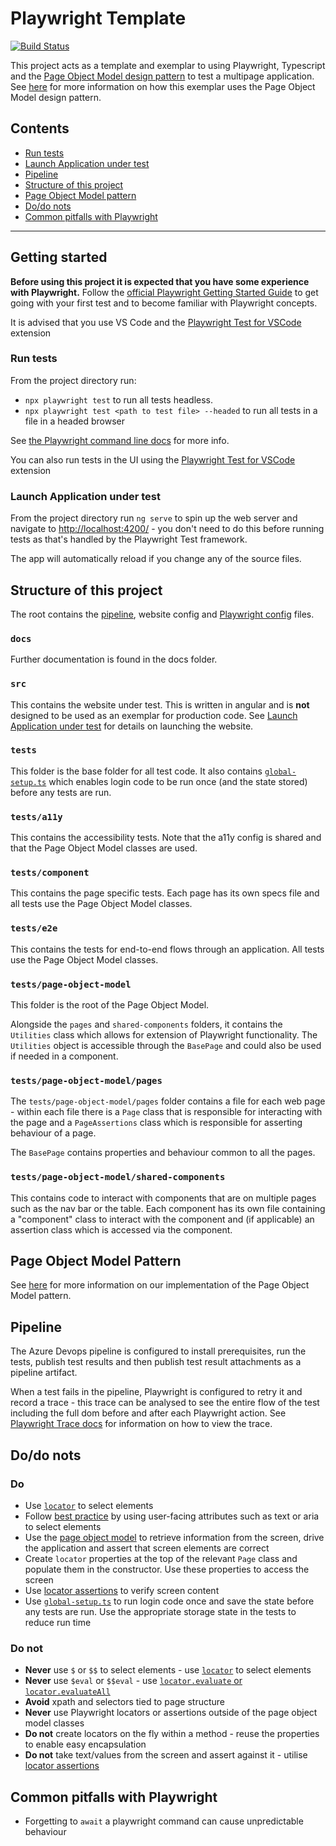 # Playwright Template

[![Build Status](https://dev.azure.com/ukhogov/Pipelines/_apis/build/status/UKHO.playwright-template?branchName=main)](https://dev.azure.com/ukhogov/Pipelines/_build/latest?definitionId=318&branchName=main)

This project acts as a template and exemplar to using Playwright, Typescript and the [Page Object Model design pattern](docs/pageobjectmodel.md) to test a multipage application. See [here](docs/pageobjectmodel.md) for more information on how this exemplar uses the Page Object Model design pattern.

## Contents

* [Run tests](#run-tests)
* [Launch Application under test](#launch-application-under-test)
* [Pipeline](#pipeline)
* [Structure of this project](#structure-of-this-project)
* [Page Object Model pattern](docs/pageobjectmodel.md)
* [Do/do nots](#dodo-nots)
* [Common pitfalls with Playwright](#common-pitfalls-with-playwright)

---

## Getting started

**Before using this project it is expected that you have some experience with Playwright.** Follow the [official Playwright Getting Started Guide](https://playwright.dev/docs/intro) to get going with your first test and to become familiar with Playwright concepts.

It is advised that you use VS Code and the [Playwright Test for VSCode](https://playwright.dev/docs/getting-started-vscode) extension

### Run tests

From the project directory run:

* `npx playwright test` to run all tests headless.
* `npx playwright test <path to test file> --headed` to run all tests in a file in a headed browser

See [the Playwright command line docs](https://playwright.dev/docs/test-cli) for more info.

You can also run tests in the UI using the [Playwright Test for VSCode](https://playwright.dev/docs/getting-started-vscode) extension

### Launch Application under test

From the project directory run `ng serve` to spin up the web server and navigate to <http://localhost:4200/> - you don't need to do this before running tests as that's handled by the Playwright Test framework.

The app will automatically reload if you change any of the source files.

## Structure of this project

The root contains the [pipeline](#pipeline), website config and [Playwright config](playwright.config.ts) files.

### `docs`

Further documentation is found in the docs folder.

### `src`

This contains the website under test. This is written in angular and is **not** designed to be used as an exemplar for production code. See [Launch Application under test](#launch-application-under-test) for details on launching the website.

### `tests`

This folder is the base folder for all test code. It also contains [`global-setup.ts`](tests/global-setup.ts) which enables login code to be run once (and the state stored) before any tests are run.

### `tests/a11y`

This contains the accessibility tests. Note that the a11y config is shared and that the Page Object Model classes are used.

### `tests/component`

This contains the page specific tests. Each page has its own specs file and all tests use the Page Object Model classes.

### `tests/e2e`

This contains the tests for end-to-end flows through an application. All tests use the Page Object Model classes.

### `tests/page-object-model`

This folder is the root of the Page Object Model.

Alongside the `pages` and `shared-components` folders, it contains the `Utilities` class which allows for extension of Playwright functionality. The `Utilities` object is accessible through the `BasePage` and could also be used if needed in a component.

### `tests/page-object-model/pages`

The `tests/page-object-model/pages` folder contains a file for each web page - within each file there is a `Page` class that is responsible for interacting with the page and a `PageAssertions` class which is responsible for asserting behaviour of a page.

The `BasePage` contains properties and behaviour common to all the pages.

### `tests/page-object-model/shared-components`

This contains code to interact with components that are on multiple pages such as the nav bar or the table. Each component has its own file containing a "component" class to interact with the component and (if applicable) an assertion class which is accessed via the component.

## Page Object Model Pattern

See [here](docs/pageobjectmodel.md) for more information on our implementation of the Page Object Model pattern.

## Pipeline

The Azure Devops pipeline is configured to install prerequisites, run the tests, publish test results and then publish test result attachments as a pipeline artifact.

When a test fails in the pipeline, Playwright is configured to retry it and record a trace - this trace can be analysed to see the entire flow of the test including the full dom before and after each Playwright action. See [Playwright Trace docs](https://playwright.dev/docs/trace-viewer) for information on how to view the trace.

## Do/do nots

### Do

* Use [`locator`](https://playwright.dev/docs/locators) to select elements
* Follow [best practice](https://playwright.dev/docs/selectors#best-practices) by using user-facing attributes such as text or aria to select elements
* Use the [page object model](docs/pageobjectmodel.md) to retrieve information from the screen, drive the application and assert that screen elements are correct
* Create `locator` properties at the top of the relevant `Page` class and populate them in the constructor. Use these properties to access the screen
* Use [locator assertions](https://playwright.dev/docs/test-assertions) to verify screen content
* Use [`global-setup.ts`](tests/global-setup.ts) to run login code once and save the state before any tests are run. Use the appropriate storage state in the tests to reduce run time

### Do not

* **Never** use `$` or `$$` to select elements - use [`locator`](https://playwright.dev/docs/locators) to select elements
* **Never** use `$eval` or `$$eval` - use [`locator.evaluate` or `locator.evaluateAll`](https://playwright.dev/docs/api/class-locator#locator-evaluate)
* **Avoid** xpath and selectors tied to page structure
* **Never** use Playwright locators or assertions outside of the page object model classes
* **Do not** create locators on the fly within a method - reuse the properties to enable easy encapsulation
* **Do not** take text/values from the screen and assert against it - utilise [locator assertions](https://playwright.dev/docs/test-assertions)

## Common pitfalls with Playwright

* Forgetting to `await` a playwright command can cause unpredictable behaviour
